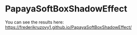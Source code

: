 # PapayaSoftBoxShadowEffect

You can see the results here: https://frederikruzovy1.github.io/PapayaSoftBoxShadowEffect/
